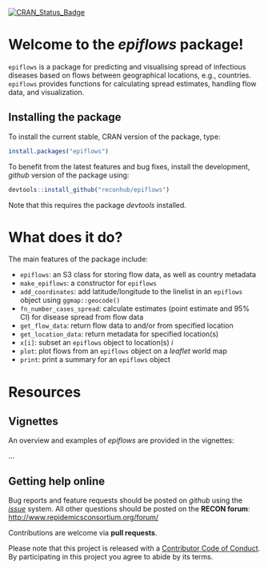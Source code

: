 
[![CRAN\_Status\_Badge](http://www.r-pkg.org/badges/version/epiflows)](https://cran.r-project.org/package=epiflows)

Welcome to the *epiflows* package!
==================================

`epiflows` is a package for predicting and visualising spread of infectious diseases based on flows between geographical locations, e.g., countries. `epiflows` provides functions for calculating spread estimates, handling flow data, and visualization.

Installing the package
----------------------

To install the current stable, CRAN version of the package, type:

``` r
install.packages("epiflows")
```

To benefit from the latest features and bug fixes, install the development, *github* version of the package using:

``` r
devtools::install_github("reconhub/epiflows")
```

Note that this requires the package *devtools* installed.

What does it do?
================

The main features of the package include:

-   `epiflows`: an S3 class for storing flow data, as well as country metadata
-   `make_epiflows`: a constructor for `epiflows`
-   `add_coordinates`: add latitude/longitude to the linelist in an `epiflows` object using `ggmap::geocode()`
-   `fn_number_cases_spread`: calculate estimates (point estimate and 95% CI) for disease spread from flow data
-   `get_flow_data`: return flow data to and/or from specified location
-   `get_location_data`: return metadata for specified location(s)
-   `x[i]`: subset an `epiflows` object to location(s) *i*
-   `plot`: plot flows from an `epiflows` object on a *leaflet* world map
-   `print`: print a summary for an `epiflows` object

Resources
=========

Vignettes
---------

An overview and examples of *epiflows* are provided in the vignettes:

...

Getting help online
-------------------

Bug reports and feature requests should be posted on *github* using the [*issue*](http://github.com/reconhub/epiflows/issues) system. All other questions should be posted on the **RECON forum**: <br> <http://www.repidemicsconsortium.org/forum/>

Contributions are welcome via **pull requests**.

Please note that this project is released with a [Contributor Code of Conduct](CONDUCT.md). By participating in this project you agree to abide by its terms.
